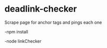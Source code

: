 deadlink-checker
================

Scrape page for anchor tags and pings each one


-npm install

-node linkChecker

